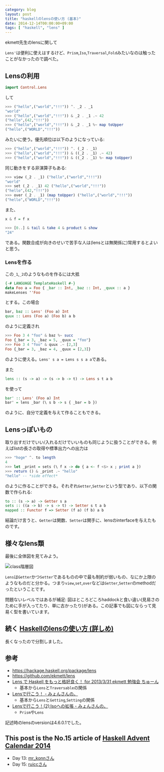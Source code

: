 ```yaml
---
category: blog
layout: post
title: "haskellのlensの使い方 (基本)"
date: 2014-12-14T00:00:00+09:00
tags: [ "haskell", "lens" ]
---
```


ekmett先生のlensに関して

`Lens'`は便利に使えはするけど、`Prism`,`Iso`,`Traversal`,`Fold`みたいなのは触ったことがなかったので調べた。

<!-- more -->

## Lensの利用

``` haskell
import Control.Lens
```

して

``` haskell
>>> ("hello",("world","!!!")) ^. _2 . _1
"world"
>>> ("hello",("world","!!!")) & _2 . _1 .~ 42
("hello",(42,"!!!"))
>>> ("hello",("world","!!!")) & _2 . _1 %~ map toUpper
("hello",("WORLD","!!!"))
```

みたいに使う。優先順位は以下のようになっている:

``` haskell
>>> ("hello",("world","!!!")) ^. (_2 . _1)
>>> ("hello",("world","!!!")) & ((_2 . _1) .~ 42)
>>> ("hello",("world","!!!")) & ((_2 . _1) %~ map toUpper)
```

同じ動きをする非演算子もある:

``` haskell
>>> view (_2 . _1) ("hello",("world","!!!"))
"world"
>>> set (_2 . _1) 42 ("hello",("world","!!!"))
("hello",(42,"!!!"))
>>> over (_2 . _1) (map toUpper) ("hello",("world","!!!"))
("hello",("WORLD","!!!"))
```

また、

``` haskell
x & f = f x
```

``` haskell
>>> [0..] & tail & take 4 & product & show
"24"
```

である。関数合成が向きのせいで苦手な人は(lensとは無関係に)常用するとよいと思う。

### Lensを作る

この`_1`,`_2`のようなものを作るには大抵

``` haskell
{-# LANGUAGE TemplateHaskell #-}
data Foo a = Foo { _bar :: Int, _baz :: Int, _quux :: a }
makeLenses ''Foo
```

とする。この場合

``` haskell
bar, baz :: Lens' (Foo a) Int
quux :: Lens (Foo a) (Foo b) a b
```

のように定義され

``` haskell
>>> Foo 3 4 "foo" & baz %~ succ
Foo {_bar = 3, _baz = 5, _quux = "foo"}
>>> Foo 3 4 "foo" & quux .~ [2,3]
Foo {_bar = 3, _baz = 4, _quux = [2,3]}
```

のように使える。`Lens' s a = Lens s s a a`である。

また

``` haskell
lens :: (s -> a) -> (s -> b -> t) -> Lens s t a b
```

を使って

``` haskell
bar' :: Lens' (Foo a) Int
bar' = lens _bar (\ s b -> s { _bar = b })
```

のように、自分で定義を与えて作ることもできる。


## Lensっぽいもの

取り出すだけでいい/入れるだけでいいものも同じように扱うことができる。例えばlistの長さの取得や標準出力への出力は

``` haskell
>>> "hoge" ^. to length
4
>>> let _print = sets (\ f x -> do { a <- f <$> x ; print a })
>>> return () & _print .~ "hello"
"hello" -- *side effect*
```

のように作ることができる。それぞれ`Getter`,`Setter`という型であり、以下の関数で作られる:

``` haskell
to :: (s -> a) -> Getter s a
sets :: ((a -> b) -> s -> t) -> Setter s t a b
mapped :: Functor f => Setter (f a) (f b) a b
```

結論だけ言うと、`Getter`は関数、`Setter`は関手に、lensのinterfaceを与えたものです。


## 様々なlens類

最後に全体図を見てみよう。

![*class階層図*](hierarchy.png)

`Lens`は`Getter`かつ`Setter`であるものの中で最も制約が弱いもの、なにか上限のようなものだと分かる。つまり`view`,`set`,`over`などは`Getter`,`Setter`のmethodだったということです。

問題ないレベルではあるが補足: 図はところどころhaddockと食い違い(見易さのために手が入ってたり、単に古かったり)がある。この記事でも図にならって見易く型を書いています。

## 続く [Haskellのlensの使い方 (詳しめ)](/blog/2014/12/14/how-to-use-lens-b/)

長くなったので分割しました。

## 参考

-   <https://hackage.haskell.org/package/lens>
-   <https://github.com/ekmett/lens>
-   [Lens で Haskell をもっと格好良く！ for 2013/3/31 ekmett 勉強会 ちゅーん](http://www.slideshare.net/itsoutoftunethismymusic/ekmett-17955009)
    -   基本から`Lens`と`Traversable`の関係
-   [Lensで行こう！ - みょんさんの。](http://myuon-myon.hatenablog.com/entries/2012/12/28)
    -   基本から`Lens`と`Getting`,`Setting`の関係
-   [Lensで行こう！(2):Isoへの拡張 - みょんさんの。](http://myuon-myon.hatenablog.com/entries/2012/12/28)
    -   `Prism`や`Lens`

記述時のlensのversionは4.6.0.1でした。

## This post is the No.15 article of [Haskell Advent Calendar 2014](http://qiita.com/advent-calendar/2014/haskell)
- Day 13: [mr\_konnさん](http://qiita.com/mr_konn)
- Day 15: [ruiccさん](http://qiita.com/ruicc)
